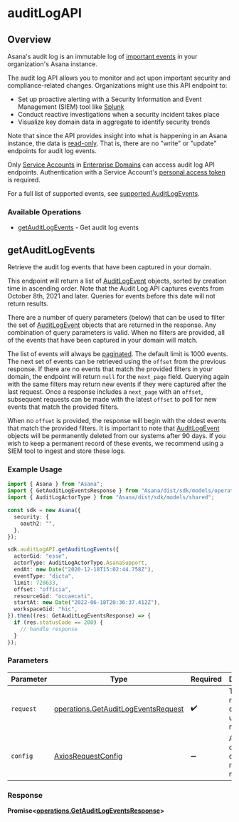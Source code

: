 # auditLogAPI

## Overview

Asana's audit log is an immutable log of [important events](/docs/supported-auditlogevents) in your organization's Asana instance.

The audit log API allows you to monitor and act upon important security and compliance-related changes. Organizations might use this API endpoint to:

* Set up proactive alerting with a Security Information and Event Management (SIEM) tool like [Splunk](https://asana.com/guide/help/api/splunk)
* Conduct reactive investigations when a security incident takes place
* Visualize key domain data in aggregate to identify security trends

Note that since the API provides insight into what is happening in an Asana instance, the data is [read-only](/docs/get-audit-log-events). That is, there are no "write" or "update" endpoints for audit log events.

Only [Service Accounts](https://asana.com/guide/help/premium/service-accounts) in [Enterprise Domains](https://asana.com/enterprise) can access audit log API endpoints. Authentication with a Service Account's [personal access token](/docs/personal-access-token) is required.

For a full list of supported events, see [supported AuditLogEvents](/docs/supported-auditlogevents).

### Available Operations

* [getAuditLogEvents](#getauditlogevents) - Get audit log events

## getAuditLogEvents

Retrieve the audit log events that have been captured in your domain.

This endpoint will return a list of [AuditLogEvent](/docs/audit-log-event) objects, sorted by creation time in ascending order. Note that the Audit Log API captures events from October 8th, 2021 and later. Queries for events before this date will not return results.

There are a number of query parameters (below) that can be used to filter the set of [AuditLogEvent](/docs/audit-log-event) objects that are returned in the response. Any combination of query parameters is valid. When no filters are provided, all of the events that have been captured in your domain will match.

The list of events will always be [paginated](/docs/pagination). The default limit is 1000 events. The next set of events can be retrieved using the `offset` from the previous response. If there are no events that match the provided filters in your domain, the endpoint will return `null` for the `next_page` field. Querying again with the same filters may return new events if they were captured after the last request. Once a response includes a `next_page` with an `offset`, subsequent requests can be made with the latest `offset` to poll for new events that match the provided filters.

When no `offset` is provided, the response will begin with the oldest events that match the provided filters. It is important to note that [AuditLogEvent](/docs/audit-log-event) objects will be permanently deleted from our systems after 90 days. If you wish to keep a permanent record of these events, we recommend using a SIEM tool to ingest and store these logs.

### Example Usage

```typescript
import { Asana } from "Asana";
import { GetAuditLogEventsResponse } from "Asana/dist/sdk/models/operations";
import { AuditLogActorType } from "Asana/dist/sdk/models/shared";

const sdk = new Asana({
  security: {
    oauth2: "",
  },
});

sdk.auditLogAPI.getAuditLogEvents({
  actorGid: "esse",
  actorType: AuditLogActorType.AsanaSupport,
  endAt: new Date("2020-12-18T15:02:44.758Z"),
  eventType: "dicta",
  limit: 720633,
  offset: "officia",
  resourceGid: "occaecati",
  startAt: new Date("2022-06-18T20:36:37.412Z"),
  workspaceGid: "hic",
}).then((res: GetAuditLogEventsResponse) => {
  if (res.statusCode == 200) {
    // handle response
  }
});
```

### Parameters

| Parameter                                                                                  | Type                                                                                       | Required                                                                                   | Description                                                                                |
| ------------------------------------------------------------------------------------------ | ------------------------------------------------------------------------------------------ | ------------------------------------------------------------------------------------------ | ------------------------------------------------------------------------------------------ |
| `request`                                                                                  | [operations.GetAuditLogEventsRequest](../../models/operations/getauditlogeventsrequest.md) | :heavy_check_mark:                                                                         | The request object to use for the request.                                                 |
| `config`                                                                                   | [AxiosRequestConfig](https://axios-http.com/docs/req_config)                               | :heavy_minus_sign:                                                                         | Available config options for making requests.                                              |


### Response

**Promise<[operations.GetAuditLogEventsResponse](../../models/operations/getauditlogeventsresponse.md)>**

